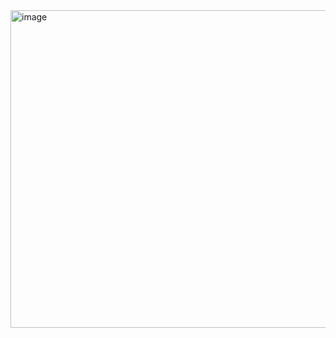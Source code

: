 <img width="1318" height="508" alt="image" src="https://github.com/user-attachments/assets/41be7d64-7066-4214-b166-7f530930e7c7" />
